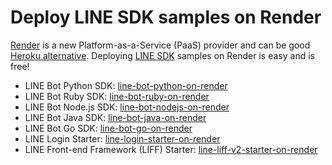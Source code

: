 # Deploy LINE SDK samples on Render
[Render](https://render.com/) is a new Platform-as-a-Service (PaaS) provider and can be good [Heroku alternative](https://render.com/render-vs-heroku-comparison). Deploying [LINE SDK](https://developers.line.biz/) samples on Render is easy and is free! 
- LINE Bot Python SDK: [line-bot-python-on-render](https://github.com/haojiwu/line-bot-python-on-render)
- LINE Bot Ruby SDK: [line-bot-ruby-on-render](https://github.com/haojiwu/line-bot-ruby-on-render)
- LINE Bot Node.js SDK: [line-bot-nodejs-on-render](https://github.com/haojiwu/line-bot-nodejs-on-render)
- LINE Bot Java SDK: [line-bot-java-on-render](https://github.com/haojiwu/line-bot-java-on-render)
- LINE Bot Go SDK: [line-bot-go-on-render](https://github.com/haojiwu/line-bot-go-on-render)
- LINE Login Starter: [line-login-starter-on-render](https://github.com/haojiwu/line-login-starter-on-render)
- LINE Front-end Framework (LIFF) Starter: [line-liff-v2-starter-on-render](https://github.com/haojiwu/line-liff-v2-starter-on-render) 
